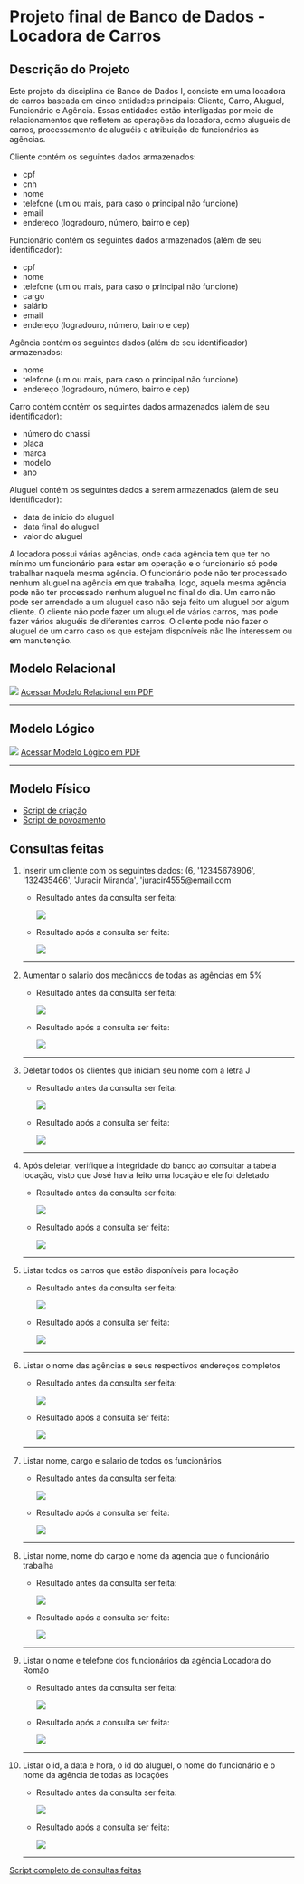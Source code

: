 # Projeto final de Banco de Dados - Locadora de Carros
## Descrição do Projeto
Este projeto da disciplina de Banco de Dados I, consiste em uma locadora de carros baseada em cinco entidades principais: Cliente, Carro, Aluguel, Funcionário e Agência. Essas entidades estão interligadas por meio de relacionamentos que refletem as operações da locadora, como aluguéis de carros, processamento de aluguéis e atribuição de funcionários às agências.

Cliente contém os seguintes dados armazenados:
<ul>
<li>cpf</li>
<li>cnh</li>
<li>nome</li>
<li>telefone (um ou mais, para caso o principal não funcione)</li>
<li>email</li>
<li>endereço (logradouro, número, bairro e cep)</li>
</ul>
Funcionário contém os seguintes dados armazenados (além de seu identificador):
<ul>
  <li>cpf</li>
  <li>nome</li>
  <li>telefone (um ou mais, para caso o principal não funcione)</li>
  <li>cargo</li>
  <li>salário</li>
  <li>email</li>
  <li>endereço (logradouro, número, bairro e cep)</li>
</ul>
Agência contém os seguintes dados (além de seu identificador) armazenados:
<ul>
  <li>nome</li>
  <li>telefone (um ou mais, para caso o principal não funcione)</li>
  <li>endereço (logradouro, número, bairro e cep)</li>
</ul>

Carro contém contém os seguintes dados armazenados (além de seu identificador):
<ul>
  <li>número do chassi</li>
  <li>placa</li>
  <li>marca</li>
  <li>modelo</li>
  <li>ano</li>
</ul>

Aluguel contém os seguintes dados a serem armazenados (além de seu identificador):
<ul>
  <li>data de início do aluguel</li>
  <li>data final do aluguel</li>
  <li>valor do aluguel</li>
</ul>


A locadora possui várias agências, onde cada agência tem que ter no mínimo um funcionário para estar em operação e o funcionário só pode trabalhar naquela mesma agência.
O funcionário pode não ter processado nenhum aluguel na agência em que trabalha, logo, aquela mesma agência pode não ter processado nenhum aluguel no final do dia.
Um carro não pode ser arrendado a um aluguel caso não seja feito um aluguel por algum cliente.
O cliente não pode fazer um aluguel de vários carros, mas pode fazer vários aluguéis de diferentes carros. O cliente pode não fazer o aluguel de um carro caso os que estejam disponíveis não lhe interessem ou em manutenção.

## Modelo Relacional

<img src="https://github.com/JaumCarvalho/Projeto-final-de-Banco-de-Dados/blob/master/modelos/modelo%20relacional.png">
<a href="https://github.com/JaumCarvalho/Projeto-final-de-Banco-de-Dados/blob/master/modelos/modelo%20relacional.pdf">Acessar Modelo Relacional em PDF</a>
<hr>

## Modelo Lógico
<img src="https://github.com/JaumCarvalho/Projeto-final-de-Banco-de-Dados/blob/master/modelos/modelo%20l%C3%B3gico.png">
<a href="https://github.com/JaumCarvalho/Projeto-final-de-Banco-de-Dados/blob/master/modelos/modelo%20l%C3%B3gico.pdf">Acessar Modelo Lógico em PDF</a>
<hr>

## Modelo Físico
<ul>
  <li><a href="https://github.com/JaumCarvalho/Projeto-final-de-Banco-de-Dados/blob/master/modelos/modelo%20f%C3%ADsico/scripts%20sql/locadora_script_criacao.sql">Script de criação</a></li>
  <li><a href="https://github.com/JaumCarvalho/Projeto-final-de-Banco-de-Dados/blob/master/modelos/modelo%20f%C3%ADsico/scripts%20sql/locadora_script_povoa.sql">Script de povoamento</a></li>
</ul>

## Consultas feitas
<ol>
  <li>
    Inserir um cliente com os seguintes dados: (6, '12345678906', '132435466', 'Juracir Miranda', 'juracir4555@email.com
    <ul>
      <li>
        <div style="display: flex; flex-direction: column;justify-content: flex-start">
          <p>Resultado antes da consulta ser feita:</p>
          <img src="https://github.com/JaumCarvalho/Projeto-final-de-Banco-de-Dados/blob/master/consultas/img/1%20consulta%20-%20antes.png">
        </div>
      </li>
      <li>
        <div style="display: flex; flex-direction: column;justify-content: flex-start">
          <p>Resultado após a consulta ser feita:</p>
          <img src="https://github.com/JaumCarvalho/Projeto-final-de-Banco-de-Dados/blob/master/consultas/img/1%20consulta%20-%20depois.png">
        </div>
      </li>
    </ul>
  </li>
  <hr>
  <li>
    Aumentar o salario dos mecânicos de todas as agências em 5%
    <ul>
      <li>
        <div style="display: flex; flex-direction: column;justify-content: flex-start">
          <p>Resultado antes da consulta ser feita:</p>
          <img src="https://github.com/JaumCarvalho/Projeto-final-de-Banco-de-Dados/blob/master/consultas/img/2%20consulta%20-%20antes.png">
        </div>
      </li>
      <li>
        <div style="display: flex; flex-direction: column;justify-content: flex-start">
          <p>Resultado após a consulta ser feita:</p>
          <img src="https://github.com/JaumCarvalho/Projeto-final-de-Banco-de-Dados/blob/master/consultas/img/2%20consulta%20-%20depois.png">
        </div>
      </li>
    </ul>
  </li>
  <hr>
  <li>
    Deletar todos os clientes que iniciam seu nome com a letra J
    <ul>
      <li>
        <div style="display: flex; flex-direction: column;justify-content: flex-start">
          <p>Resultado antes da consulta ser feita:</p>
          <img src="https://github.com/JaumCarvalho/Projeto-final-de-Banco-de-Dados/blob/master/consultas/img/3%20consulta%20-%20antes.png">
        </div>
      </li>
      <li>
        <div style="display: flex; flex-direction: column;justify-content: flex-start">
          <p>Resultado após a consulta ser feita:</p>
          <img src="https://github.com/JaumCarvalho/Projeto-final-de-Banco-de-Dados/blob/master/consultas/img/3%20consulta%20-%20depois.png">
        </div>
      </li>
    </ul>
  </li>
  <hr>
  <li>
    Após deletar, verifique a integridade do banco ao consultar a tabela locação, visto que José havia feito uma locação e ele foi deletado
    <ul>
      <li>
        <div style="display: flex; flex-direction: column;justify-content: flex-start">
          <p>Resultado antes da consulta ser feita:</p>
          <img src="https://github.com/JaumCarvalho/Projeto-final-de-Banco-de-Dados/blob/master/consultas/img/4%20consulta%20-%20antes.png">
        </div>
      </li>
      <li>
        <div style="display: flex; flex-direction: column;justify-content: flex-start">
          <p>Resultado após a consulta ser feita:</p>
          <img src="https://github.com/JaumCarvalho/Projeto-final-de-Banco-de-Dados/blob/master/consultas/img/4%20consulta%20-%20depois.png">
        </div>
      </li>
    </ul>
  </li>
  <hr>
  <li>
    Listar todos os carros que estão disponíveis para locação
    <ul>
      <li>
        <div style="display: flex; flex-direction: column;justify-content: flex-start">
          <p>Resultado antes da consulta ser feita:</p>
          <img src="https://github.com/JaumCarvalho/Projeto-final-de-Banco-de-Dados/blob/master/consultas/img/5%20consulta%20-%20antes.png">
        </div>
      </li>
      <li>
        <div style="display: flex; flex-direction: column;justify-content: flex-start">
          <p>Resultado após a consulta ser feita:</p>
          <img src="https://github.com/JaumCarvalho/Projeto-final-de-Banco-de-Dados/blob/master/consultas/img/5%20consulta%20-%20depois.png">
        </div>
      </li>
    </ul>
  </li>
  <hr>
  <li>
    Listar o nome das agências e seus respectivos endereços completos
    <ul>
      <li>
        <div style="display: flex; flex-direction: column;justify-content: flex-start">
          <p>Resultado antes da consulta ser feita:</p>
          <img src="https://github.com/JaumCarvalho/Projeto-final-de-Banco-de-Dados/blob/master/consultas/img/6%20consulta%20-%20antes.png">
        </div>
      </li>
      <li>
        <div style="display: flex; flex-direction: column;justify-content: flex-start">
          <p>Resultado após a consulta ser feita:</p>
          <img src="https://github.com/JaumCarvalho/Projeto-final-de-Banco-de-Dados/blob/master/consultas/img/6%20consulta%20-%20depois.png">
        </div>
      </li>
    </ul>
  </li>
  <hr>
  <li>
    Listar nome, cargo e salario de todos os funcionários
    <ul>
      <li>
        <div style="display: flex; flex-direction: column;justify-content: flex-start">
          <p>Resultado antes da consulta ser feita:</p>
          <img src="https://github.com/JaumCarvalho/Projeto-final-de-Banco-de-Dados/blob/master/consultas/img/7%20consulta%20-%20antes.png">
        </div>
      </li>
      <li>
        <div style="display: flex; flex-direction: column;justify-content: flex-start">
          <p>Resultado após a consulta ser feita:</p>
          <img src="https://github.com/JaumCarvalho/Projeto-final-de-Banco-de-Dados/blob/master/consultas/img/7%20consulta%20-%20depois.png">
        </div>
      </li>
    </ul>
  </li>
  <hr>
  <li>
    Listar nome, nome do cargo e nome da agencia que o funcionário trabalha
    <ul>
      <li>
        <div style="display: flex; flex-direction: column;justify-content: flex-start">
          <p>Resultado antes da consulta ser feita:</p>
          <img src="https://github.com/JaumCarvalho/Projeto-final-de-Banco-de-Dados/blob/master/consultas/img/8%20consulta%20-%20antes.png">
        </div>
      </li>
      <li>
        <div style="display: flex; flex-direction: column;justify-content: flex-start">
          <p>Resultado após a consulta ser feita:</p>
          <img src="https://github.com/JaumCarvalho/Projeto-final-de-Banco-de-Dados/blob/master/consultas/img/8%20consulta%20-%20depois.png">
        </div>
      </li>
    </ul>
  </li>
  <hr>
  <li>
    Listar o nome e telefone dos funcionários da agência Locadora do Romão
    <ul>
      <li>
        <div style="display: flex; flex-direction: column;justify-content: flex-start">
          <p>Resultado antes da consulta ser feita:</p>
          <img src="https://github.com/JaumCarvalho/Projeto-final-de-Banco-de-Dados/blob/master/consultas/img/9%20consulta%20-%20antes.png">
        </div>
      </li>
      <li>
        <div style="display: flex; flex-direction: column;justify-content: flex-start">
          <p>Resultado após a consulta ser feita:</p>
          <img src="https://github.com/JaumCarvalho/Projeto-final-de-Banco-de-Dados/blob/master/consultas/img/9%20consulta%20-%20depois.png">
        </div>
      </li>
    </ul>
  </li>
  <hr>
  <li>
    Listar o id, a data e hora, o id do aluguel, o nome do funcionário e o nome da agência de todas as locações
    <ul>
      <li>
        <div style="display: flex; flex-direction: column;justify-content: flex-start">
          <p>Resultado antes da consulta ser feita:</p>
          <img src="https://github.com/JaumCarvalho/Projeto-final-de-Banco-de-Dados/blob/master/consultas/img/10%20consulta%20-%20antes.png">
        </div>
      </li>
      <li>
        <div style="display: flex; flex-direction: column;justify-content: flex-start">
          <p>Resultado após a consulta ser feita:</p>
          <img src="https://github.com/JaumCarvalho/Projeto-final-de-Banco-de-Dados/blob/master/consultas/img/10%20consulta%20-%20depois.png">
        </div>
      </li>
    </ul>
  </li>
  <hr>
</ol>
<a href="https://github.com/JaumCarvalho/Projeto-final-de-Banco-de-Dados/blob/master/consultas/script_de_consultas.sql">Script completo de consultas feitas</a>
